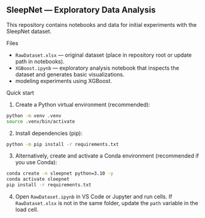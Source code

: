 ## SleepNet — Exploratory Data Analysis

This repository contains notebooks and data for initial experiments with the SleepNet dataset.

Files

- `RawDataset.xlsx` — original dataset (place in repository root or update path in notebooks).
- `XGBoost.ipynb` — exploratory analysis notebook that inspects the dataset and generates basic visualizations.
- modeling experiments using XGBoost.

Quick start

1. Create a Python virtual environment (recommended):

```bash
python -m venv .venv
source .venv/bin/activate
```

2. Install dependencies (pip):

```bash
python -m pip install -r requirements.txt
```

3. Alternatively, create and activate a Conda environment (recommended if you use Conda):

```bash
conda create -n sleepnet python=3.10 -y
conda activate sleepnet
pip install -r requirements.txt
```

4. Open `RawDataset.ipynb` in VS Code or Jupyter and run cells. If `RawDataset.xlsx` is not in the same folder, update the `path` variable in the load cell.
